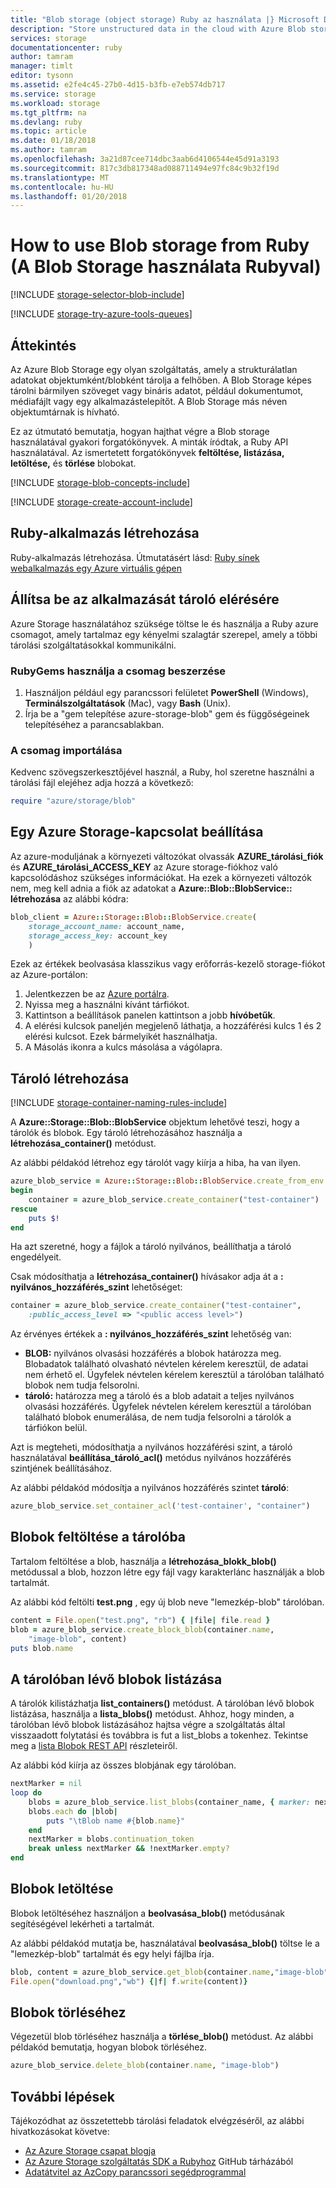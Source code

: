 ```yaml
---
title: "Blob storage (object storage) Ruby az használata |} Microsoft Docs"
description: "Store unstructured data in the cloud with Azure Blob storage (object storage) (Strukturálatlan adatok tárolása a felhőben Azure Blob Storage-fiókkal (objektumtároló))."
services: storage
documentationcenter: ruby
author: tamram
manager: timlt
editor: tysonn
ms.assetid: e2fe4c45-27b0-4d15-b3fb-e7eb574db717
ms.service: storage
ms.workload: storage
ms.tgt_pltfrm: na
ms.devlang: ruby
ms.topic: article
ms.date: 01/18/2018
ms.author: tamram
ms.openlocfilehash: 3a21d87cee714dbc3aab6d4106544e45d91a3193
ms.sourcegitcommit: 817c3db817348ad088711494e97fc84c9b32f19d
ms.translationtype: MT
ms.contentlocale: hu-HU
ms.lasthandoff: 01/20/2018
---
```

# <a name="how-to-use-blob-storage-from-ruby"></a>How to use Blob storage from Ruby (A Blob Storage használata Rubyval)
[!INCLUDE [storage-selector-blob-include](../../../includes/storage-selector-blob-include.md)]

[!INCLUDE [storage-try-azure-tools-queues](../../../includes/storage-try-azure-tools-blobs.md)]

## <a name="overview"></a>Áttekintés
Az Azure Blob Storage egy olyan szolgáltatás, amely a strukturálatlan adatokat objektumként/blobként tárolja a felhőben. A Blob Storage képes tárolni bármilyen szöveget vagy bináris adatot, például dokumentumot, médiafájlt vagy egy alkalmazástelepítőt. A Blob Storage más néven objektumtárnak is hívható.

Ez az útmutató bemutatja, hogyan hajthat végre a Blob storage használatával gyakori forgatókönyvek. A minták íródtak, a Ruby API használatával. Az ismertetett forgatókönyvek **feltöltése, listázása, letöltése,** és **törlése** blobokat.

[!INCLUDE [storage-blob-concepts-include](../../../includes/storage-blob-concepts-include.md)]

[!INCLUDE [storage-create-account-include](../../../includes/storage-create-account-include.md)]

## <a name="create-a-ruby-application"></a>Ruby-alkalmazás létrehozása
Ruby-alkalmazás létrehozása. Útmutatásért lásd: [Ruby sínek webalkalmazás egy Azure virtuális gépen](https://docs.microsoft.com/azure/app-service/containers/quickstart-ruby)


## <a name="configure-your-application-to-access-storage"></a>Állítsa be az alkalmazását tároló elérésére
Azure Storage használatához szüksége töltse le és használja a Ruby azure csomagot, amely tartalmaz egy kényelmi szalagtár szerepel, amely a többi tárolási szolgáltatásokkal kommunikálni.

### <a name="use-rubygems-to-obtain-the-package"></a>RubyGems használja a csomag beszerzése
1. Használjon például egy parancssori felületet **PowerShell** (Windows), **Terminálszolgáltatások** (Mac), vagy **Bash** (Unix).
2. Írja be a "gem telepítése azure-storage-blob" gem és függőségeinek telepítéséhez a parancsablakban.

### <a name="import-the-package"></a>A csomag importálása
Kedvenc szövegszerkesztőjével használ, a Ruby, hol szeretne használni a tárolási fájl elejéhez adja hozzá a következő:

```ruby
require "azure/storage/blob"
```

## <a name="set-up-an-azure-storage-connection"></a>Egy Azure Storage-kapcsolat beállítása
Az azure-moduljának a környezeti változókat olvassák **AZURE\_tárolási\_fiók** és **AZURE\_tárolási\_ACCESS_KEY** az Azure storage-fiókhoz való kapcsolódáshoz szükséges információkat. Ha ezek a környezeti változók nem, meg kell adnia a fiók az adatokat a **Azure::Blob::BlobService:: létrehozása** az alábbi kódra:

```ruby
blob_client = Azure::Storage::Blob::BlobService.create(
    storage_account_name: account_name,
    storage_access_key: account_key
    )
```

Ezek az értékek beolvasása klasszikus vagy erőforrás-kezelő storage-fiókot az Azure-portálon:

1. Jelentkezzen be az [Azure portálra](https://portal.azure.com).
2. Nyissa meg a használni kívánt tárfiókot.
3. Kattintson a beállítások panelen kattintson a jobb **hívóbetűk**.
4. A elérési kulcsok paneljén megjelenő láthatja, a hozzáférési kulcs 1 és 2 elérési kulcsot. Ezek bármelyikét használhatja.
5. A Másolás ikonra a kulcs másolása a vágólapra.

## <a name="create-a-container"></a>Tároló létrehozása
[!INCLUDE [storage-container-naming-rules-include](../../../includes/storage-container-naming-rules-include.md)]

A **Azure::Storage::Blob::BlobService** objektum lehetővé teszi, hogy a tárolók és blobok. Egy tároló létrehozásához használja a **létrehozása\_container()** metódust.

Az alábbi példakód létrehoz egy tárolót vagy kiírja a hiba, ha van ilyen.

```ruby
azure_blob_service = Azure::Storage::Blob::BlobService.create_from_env
begin
    container = azure_blob_service.create_container("test-container")
rescue
    puts $!
end
```

Ha azt szeretné, hogy a fájlok a tároló nyilvános, beállíthatja a tároló engedélyeit.

Csak módosíthatja a <strong>létrehozása\_container()</strong> hívásakor adja át a **: nyilvános\_hozzáférés\_szint** lehetőséget:

```ruby
container = azure_blob_service.create_container("test-container",
    :public_access_level => "<public access level>")
```

Az érvényes értékek a **: nyilvános\_hozzáférés\_szint** lehetőség van:

* **BLOB:** nyilvános olvasási hozzáférés a blobok határozza meg. Blobadatok található olvasható névtelen kérelem keresztül, de adatai nem érhető el. Ügyfelek névtelen kérelem keresztül a tárolóban található blobok nem tudja felsorolni.
* **tároló:** határozza meg a tároló és a blob adatait a teljes nyilvános olvasási hozzáférés. Ügyfelek névtelen kérelem keresztül a tárolóban található blobok enumerálása, de nem tudja felsorolni a tárolók a tárfiókon belül.

Azt is megteheti, módosíthatja a nyilvános hozzáférési szint, a tároló használatával **beállítása\_tároló\_acl()** metódus nyilvános hozzáférés szintjének beállításához.

Az alábbi példakód módosítja a nyilvános hozzáférés szintet **tároló**:

```ruby
azure_blob_service.set_container_acl('test-container', "container")
```

## <a name="upload-a-blob-into-a-container"></a>Blobok feltöltése a tárolóba
Tartalom feltöltése a blob, használja a **létrehozása\_blokk\_blob()** metódussal a blob, hozzon létre egy fájl vagy karakterlánc használják a blob tartalmát.

Az alábbi kód feltölti **test.png** , egy új blob neve "lemezkép-blob" tárolóban.

```ruby
content = File.open("test.png", "rb") { |file| file.read }
blob = azure_blob_service.create_block_blob(container.name,
    "image-blob", content)
puts blob.name
```

## <a name="list-the-blobs-in-a-container"></a>A tárolóban lévő blobok listázása
A tárolók kilistázhatja **list_containers()** metódust.
A tárolóban lévő blobok listázása, használja a **lista\_blobs()** metódust. Ahhoz, hogy minden, a tárolóban lévő blobok listázásához hajtsa végre a szolgáltatás által visszaadott folytatási és továbbra is fut a list_blobs a tokenhez. Tekintse meg a [lista Blobok REST API](https://docs.microsoft.com/rest/api/storageservices/list-blobs) részleteiről.

Az alábbi kód kiírja az összes blobjának egy tárolóban.

```ruby
nextMarker = nil
loop do
    blobs = azure_blob_service.list_blobs(container_name, { marker: nextMarker })
    blobs.each do |blob|
        puts "\tBlob name #{blob.name}"
    end
    nextMarker = blobs.continuation_token
    break unless nextMarker && !nextMarker.empty?
end
```

## <a name="download-blobs"></a>Blobok letöltése
Blobok letöltéséhez használjon a **beolvasása\_blob()** metódusának segítéségével lekérheti a tartalmát.

Az alábbi példakód mutatja be, használatával **beolvasása\_blob()** töltse le a "lemezkép-blob" tartalmát és egy helyi fájlba írja.

```ruby
blob, content = azure_blob_service.get_blob(container.name,"image-blob")
File.open("download.png","wb") {|f| f.write(content)}
```

## <a name="delete-a-blob"></a>Blobok törléséhez
Végezetül blob törléséhez használja a **törlése\_blob()** metódust. Az alábbi példakód bemutatja, hogyan blobok törléséhez.

```ruby
azure_blob_service.delete_blob(container.name, "image-blob")
```

## <a name="next-steps"></a>További lépések
Tájékozódhat az összetettebb tárolási feladatok elvégzéséről, az alábbi hivatkozásokat követve:

* [Az Azure Storage csapat blogja](http://blogs.msdn.com/b/windowsazurestorage/)
* [Az Azure Storage szolgáltatás SDK a Rubyhoz](https://github.com/azure/azure-storage-ruby) GitHub tárházából
* [Adatátvitel az AzCopy parancssori segédprogrammal](../common/storage-use-azcopy.md?toc=%2fazure%2fstorage%2fblobs%2ftoc.json)

